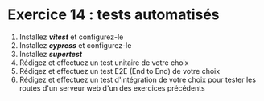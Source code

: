 # Exercice 14 : tests automatisés

1. Installez ***vitest*** et configurez-le
2. Installez ***cypress*** et configurez-le
3. Installez ***supertest***
4. Rédigez et effectuez un test unitaire de votre choix
5. Rédigez et effectuez un test E2E (End to End) de votre choix
6. Rédigez et effectuez un test d'intégration de votre choix pour tester les routes d'un serveur web d'un des exercices précédents 


